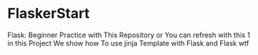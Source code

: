 # FlaskerStart
Flask: Beginner Practice with This Repository or You can refresh with this
  1 in this Project We show how To use jinja Template with Flask and Flask wtf 

